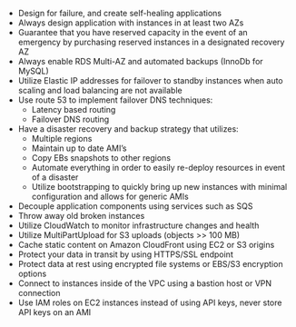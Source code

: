 - Design for failure, and create self-healing applications
- Always design application with instances in at least two AZs
- Guarantee that you have reserved capacity in the event of an emergency by purchasing reserved instances in a designated recovery AZ
- Always enable RDS Multi-AZ and automated backups (InnoDb for MySQL)
- Utilize Elastic IP addresses for failover to standby instances when auto scaling and load balancing are not available
- Use route 53 to implement failover DNS techniques:
  - Latency based routing
  - Failover DNS routing
- Have a disaster recovery and backup strategy that utilizes:
  - Multiple regions
  - Maintain up to date AMI’s
  - Copy EBs snapshots to other regions
  - Automate everything in order to easily re-deploy resources in event of a disaster
  - Utilize bootstrapping to quickly bring up new instances with minimal configuration and allows for generic AMIs
- Decouple application components using services such as SQS
- Throw away old broken instances
- Utilize CloudWatch to monitor infrastructure changes and health
- Utilize MultiPartUpload for S3 uploads (objects >> 100 MB)
- Cache static content on Amazon CloudFront using EC2 or S3 origins
- Protect your data in transit by using HTTPS/SSL endpoint 
- Protect data at rest using encrypted file systems or EBS/S3 encryption options
- Connect to instances inside of the VPC using a bastion host or VPN connection
- Use IAM roles on EC2 instances instead of using API keys, never store API keys on an AMI